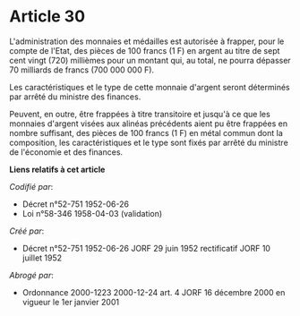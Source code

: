 # Article 30

L'administration des monnaies et médailles est autorisée à frapper, pour le compte de l'Etat, des pièces de 100 francs (1 F)
en argent au titre de sept cent vingt (720) millièmes pour un montant qui, au total, ne pourra dépasser 70 milliards de
francs (700 000 000 F).

Les caractéristiques et le type de cette monnaie d'argent seront déterminés par arrêté du ministre des finances.

Peuvent, en outre, être frappées à titre transitoire et jusqu'à ce que les monnaies d'argent visées aux alinéas précédents
aient pu être frappées en nombre suffisant, des pièces de 100 francs (1 F) en métal commun dont la composition, les
caractéristiques et le type sont fixés par arrêté du ministre de l'économie et des finances.

**Liens relatifs à cet article**

_Codifié par_:

  - Décret n°52-751 1952-06-26
  - Loi n°58-346 1958-04-03 (validation)

_Créé par_:

  - Décret n°52-751 1952-06-26 JORF 29 juin 1952 rectificatif JORF 10 juillet 1952

_Abrogé par_:

  - Ordonnance 2000-1223 2000-12-24 art. 4 JORF 16 décembre 2000 en vigueur le 1er janvier 2001
